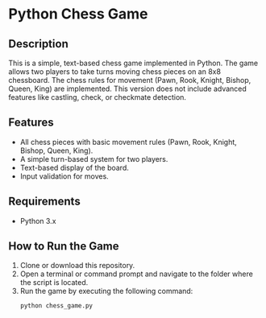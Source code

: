 # Python Chess Game

## Description
This is a simple, text-based chess game implemented in Python. The game allows two players to take turns moving chess pieces on an 8x8 chessboard. The chess rules for movement (Pawn, Rook, Knight, Bishop, Queen, King) are implemented. This version does not include advanced features like castling, check, or checkmate detection.

## Features
- All chess pieces with basic movement rules (Pawn, Rook, Knight, Bishop, Queen, King).
- A simple turn-based system for two players.
- Text-based display of the board.
- Input validation for moves.

## Requirements
- Python 3.x

## How to Run the Game
1. Clone or download this repository.
2. Open a terminal or command prompt and navigate to the folder where the script is located.
3. Run the game by executing the following command:
   ```bash
   python chess_game.py
